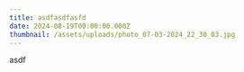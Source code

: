 ```yaml
---
title: asdfasdfasfd
date: 2024-08-19T00:00:00.000Z
thumbnail: /assets/uploads/photo_07-03-2024_22_30_03.jpg
---
```

asdf
